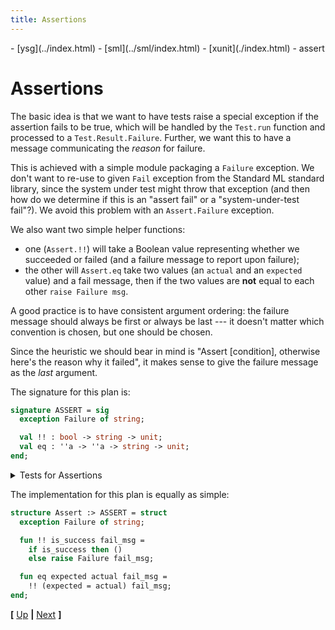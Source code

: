 ```yaml
---
title: Assertions
---
```

<nav class="crumbs">
- [ysg](../index.html)
- [sml](../sml/index.html)
- [xunit](./index.html)
- assert
</nav>

# Assertions

The basic idea is that we want to have tests raise a special exception
if the assertion fails to be true, which will be handled by the
`Test.run` function and processed to a `Test.Result.Failure`. Further,
we want this to have a message communicating the _reason_ for failure.

This is achieved with a simple module packaging a `Failure`
exception. We don't want to re-use to given `Fail` exception from the
Standard ML standard library, since the system under test might throw
that exception (and then how do we determine if this is an "assert
fail" or a "system-under-test fail"?). We avoid this problem with an
`Assert.Failure` exception.

We also want two simple helper functions:

- one (`Assert.!!`) will take a Boolean value representing whether we
  succeeded or failed (and a failure message to report upon failure);
- the other will `Assert.eq` take two values (an `actual` and an
  `expected` value) and a fail message, then if the two values are
  **not** equal to each other `raise Failure msg`.

A good practice is to have consistent argument ordering: the failure
message should always be first or always be last --- it doesn't
matter which convention is chosen, but one should be chosen. 

Since the heuristic we should bear in mind is "Assert [condition],
otherwise here's the reason why it failed", it makes sense to give the
failure message as the _last_ argument.

The signature for this plan is:

```sml {file="assert.sig"}
signature ASSERT = sig
  exception Failure of string;

  val !! : bool -> string -> unit;
  val eq : ''a -> ''a -> string -> unit;
end;
```

<details class="spec">
<summary>Tests for Assertions</summary>

As an example of "test-driven development", we should provide some
_specification_ for these two functions `Assert.!!` and `Assert.eq`.

We would expect `Assert.!! true "true should not fail" = ()`, so we
can make this into a unit test.

Similarly, we expect `Assert.!! false "false fails"` should throw an
`Assert.Failure "false fails"` exception.

```sml {file=assert_test.sml}
structure AssertTest : SUITE = struct
  val assert_bangbang_true_test =
    Test.new "assert_bangbang_true_test"
             (fn () =>
                 Assert.!! true "true should not fail");

  val assert_bangbang_false_test =
    Test.new "assert_bangbang_false_test"
             (fn () =>
                 let
                   val msg = "false fails";
                 in
                   Assert.!! false msg
                   handle (Assert.Failure s) =>
                          Assert.eq msg s ("EXPECTED: " ^
                                           msg ^
                                           "\nACTUAL: " ^
                                           s ^
                                           "\n")
                 end);

  val suite = Test.suite "assert_test" [
      assert_bangbang_true_test
    , assert_bangbang_false_test
    ];
end;
```

The `Assert.eq` function is just an abbreviation for `Assert.!!`, so
there's no need to test it.

</details>

The implementation for this plan is equally as simple:

```sml {file="assert.sml"}
structure Assert :> ASSERT = struct
  exception Failure of string;

  fun !! is_success fail_msg =
    if is_success then ()
    else raise Failure fail_msg;

  fun eq expected actual fail_msg =
    !! (expected = actual) fail_msg;
end;
```



<footer>

**[** [Up](./index.md) **|** [Next](./test.md) **]**

</footer>
